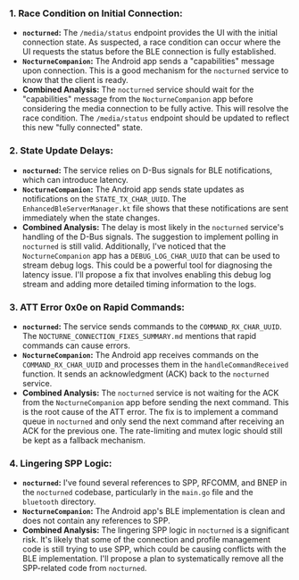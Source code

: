 ### 1. **Race Condition on Initial Connection:**
*   **`nocturned`:** The `/media/status` endpoint provides the UI with the initial connection state. As suspected, a race condition can occur where the UI requests the status before the BLE connection is fully established.
*   **`NocturneCompanion`:** The Android app sends a "capabilities" message upon connection. This is a good mechanism for the `nocturned` service to know that the client is ready.
*   **Combined Analysis:** The `nocturned` service should wait for the "capabilities" message from the `NocturneCompanion` app before considering the media connection to be fully active. This will resolve the race condition. The `/media/status` endpoint should be updated to reflect this new "fully connected" state.

### 2. **State Update Delays:**
*   **`nocturned`:** The service relies on D-Bus signals for BLE notifications, which can introduce latency.
*   **`NocturneCompanion`:** The Android app sends state updates as notifications on the `STATE_TX_CHAR_UUID`. The `EnhancedBleServerManager.kt` file shows that these notifications are sent immediately when the state changes.
*   **Combined Analysis:** The delay is most likely in the `nocturned` service's handling of the D-Bus signals. The suggestion to implement polling in `nocturned` is still valid. Additionally, I've noticed that the `NocturneCompanion` app has a `DEBUG_LOG_CHAR_UUID` that can be used to stream debug logs. This could be a powerful tool for diagnosing the latency issue. I'll propose a fix that involves enabling this debug log stream and adding more detailed timing information to the logs.

### 3. **ATT Error 0x0e on Rapid Commands:**
*   **`nocturned`:** The service sends commands to the `COMMAND_RX_CHAR_UUID`. The `NOCTURNE_CONNECTION_FIXES_SUMMARY.md` mentions that rapid commands can cause errors.
*   **`NocturneCompanion`:** The Android app receives commands on the `COMMAND_RX_CHAR_UUID` and processes them in the `handleCommandReceived` function. It sends an acknowledgment (ACK) back to the `nocturned` service.
*   **Combined Analysis:** The `nocturned` service is not waiting for the ACK from the `NocturneCompanion` app before sending the next command. This is the root cause of the ATT error. The fix is to implement a command queue in `nocturned` and only send the next command after receiving an ACK for the previous one. The rate-limiting and mutex logic should still be kept as a fallback mechanism.

### 4. **Lingering SPP Logic:**
*   **`nocturned`:** I've found several references to SPP, RFCOMM, and BNEP in the `nocturned` codebase, particularly in the `main.go` file and the `bluetooth` directory.
*   **`NocturneCompanion`:** The Android app's BLE implementation is clean and does not contain any references to SPP.
*   **Combined Analysis:** The lingering SPP logic in `nocturned` is a significant risk. It's likely that some of the connection and profile management code is still trying to use SPP, which could be causing conflicts with the BLE implementation. I'll propose a plan to systematically remove all the SPP-related code from `nocturned`.